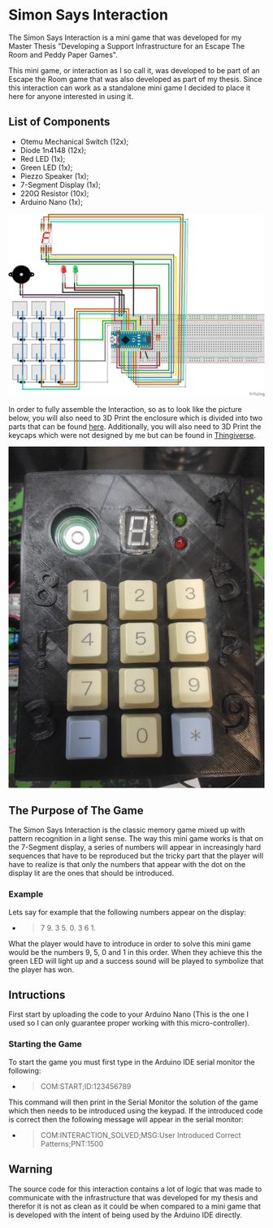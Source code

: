 # Simon Says Interaction

The Simon Says Interaction is a mini game that was developed for my Master Thesis "Developing a Support Infrastructure for an Escape The Room and Peddy Paper Games".

This mini game, or interaction as I so call it, was developed to be part of an Escape the Room game that was also developed as part of my thesis. Since this interaction can work as a standalone mini game I decided to place it here for anyone interested in using it.

## List of Components

- Otemu Mechanical Switch (12x);
- Diode 1n4148 (12x);
- Red LED (1x);
- Green LED (1x);
- Piezzo Speaker (1x);
- 7-Segment Display (1x);
- 220Ω Resistor (10x);
- Arduino Nano (1x);

![Wiring Diagram](images/WiringDiagram.jpg)

In order to fully assemble the Interaction, so as to look like the picture below, you will also need to 3D Print the enclosure which is divided into two parts that can be found [here](enclosure/). Additionally, you will also need to 3D Print the keycaps which were not designed by me but can be found in [Thingiverse](https://www.thingiverse.com/thing:2783650).

![Assembled Interaction](images/AssembledInteraction.jpeg)

## The Purpose of The Game

The Simon Says Interaction is the classic memory game mixed up with pattern recognition in a light sense. The way this mini game works is that on the 7-Segment display, a series of numbers will appear in increasingly hard sequences that have to be reproduced but the tricky part that the player will have to realize is that only the numbers that appear with the dot on the display lit are the ones that should be introduced.

### Example

Lets say for example that the following numbers appear on the display:

- > 7 9. 3 5. 0. 3 6 1.

What the player would have to introduce in order to solve this mini game would be the numbers 9, 5, 0 and 1 in this order. When they achieve this the green LED will light up and a success sound will be played to symbolize that the player has won.

## Intructions 

First start by uploading the code to your Arduino Nano (This is the one I used so I can only guarantee proper working with this micro-controller).

### Starting the Game

To start the game you must first type in the Arduino IDE serial monitor the following:

- > COM:START;ID:123456789

This command will then print in the Serial Monitor the solution of the game which then needs to be introduced using the keypad. If the introduced code is correct then the following message will appear in the serial monitor:

- > COM:INTERACTION_SOLVED;MSG:User Introduced Correct Patterns;PNT:1500

## Warning

The source code for this interaction contains a lot of logic that was made to communicate with the infrastructure that was developed for my thesis and therefor it is not as clean as it could be when compared to a mini game that is developed with the intent of being used by the Arduino IDE directly.